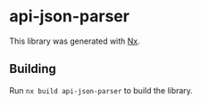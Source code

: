 # api-json-parser

This library was generated with [Nx](https://nx.dev).

## Building

Run `nx build api-json-parser` to build the library.
